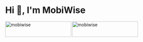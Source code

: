 <h1>Hi 👋, I'm MobiWise</h1>

<p><a href="https://www.buymeacoffee.com/mobiwise"> <img align="left" src="https://cdn.buymeacoffee.com/buttons/v2/default-yellow.png" height="50" width="210" alt="mobiwise" /></a><a href="https://ko-fi.com/mobiwise"> <img align="left" src="https://cdn.ko-fi.com/cdn/kofi3.png?v=3" height="50" width="210" alt="mobiwise" /></a></p><br><br>

